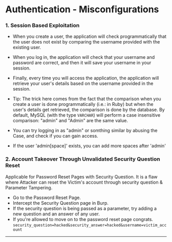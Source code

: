 # Authentication - Misconfigurations

### 1. Session Based Exploitation
- When you create a user, the application will check programmatically that the user does not exist by comparing the username provided with the existing user. 
- When you log in, the application will check that your username and password are correct, and then it will save your username in your session.
-  Finally, every time you will access the application, the application will retrieve your user's details based on the username provided in the session.
-  Tip: The trick here comes from the fact that the comparison when you create a user is done programmatically (i.e.: in Ruby) but when the user's details get retrieved, the comparison is done by the database. By default, MySQL (with the type `VARCHAR`) will perform a case insensitive comparison: "admin" and "Admin" are the same value.

- You can try logging in as "admin" or somthing similar by abusing the Case, and check if you can gain access.
-  If the user 'admin\[space\]' exists, you can add more spaces after 'admin'

### 2. Account Takeover Through Unvalidated Security Question Reset
Applicable for Password Reset Pages with Security Question. It is a flaw where Attacker can reset the Victim's account through security question & Parameter Tampering.
- Go to the Password Reset Page.
- Intercept the Security Question page in Burp.
- If the security question is being passed as a parameter, try adding a new question and an answer of any user.
- If you're allowed to move on to the password reset page congrats. 
```security_question=hacked&security_answer=hacked&username=victim_account```
---
